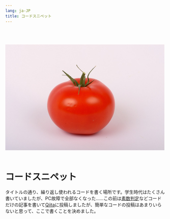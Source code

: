 ```yaml
---
lang: ja-JP
title: コードスニペット
---
```


<img src="/snippet.jpg" width=500 style="margin-top:50px;margin-bottom:20px;" />



# コードスニペット

タイトルの通り、繰り返し使われるコードを書く場所です。学生時代はたくさん書いていましたが、PC故障で全部なくなった……この前は[素数判定](https://kensoz.github.io/blog/snippet/prime.html)などコードだけの記事を書いて[Qiita](https://qiita.com/kensoz/items/32f97989f2fd412a3d15)に投稿しましたが、簡単なコードの投稿はあまりいらないと思って、ここで書くことを決めました。

